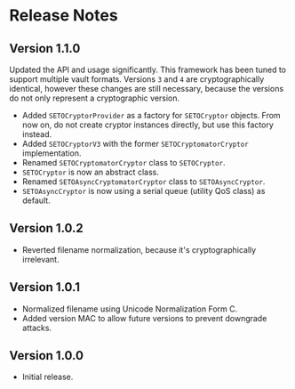 # Release Notes

## Version 1.1.0

Updated the API and usage significantly. This framework has been tuned to support multiple vault formats. Versions `3` and `4` are cryptographically identical, however these changes are still necessary, because the versions do not only represent a cryptographic version.

- Added `SETOCryptorProvider` as a factory for `SETOCryptor` objects. From now on, do not create cryptor instances directly, but use this factory instead.
- Added `SETOCryptorV3` with the former `SETOCryptomatorCryptor` implementation.
- Renamed `SETOCryptomatorCryptor` class to `SETOCryptor`.
- `SETOCryptor` is now an abstract class.
- Renamed `SETOAsyncCryptomatorCryptor` class to `SETOAsyncCryptor`.
- `SETOAsyncCryptor` is now using a serial queue (utility QoS class) as default.

## Version 1.0.2

- Reverted filename normalization, because it's cryptographically irrelevant.

## Version 1.0.1

- Normalized filename using Unicode Normalization Form C.
- Added version MAC to allow future versions to prevent downgrade attacks.

## Version 1.0.0

- Initial release.
